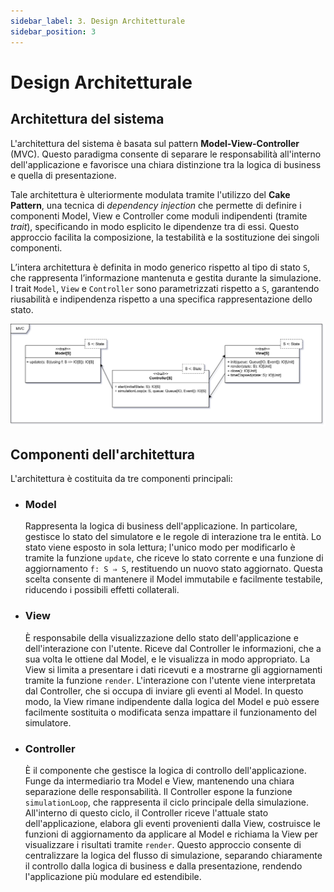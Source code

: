 ```yaml
---
sidebar_label: 3. Design Architetturale
sidebar_position: 3
---
```


# Design Architetturale

## Architettura del sistema

L'architettura del sistema è basata sul pattern **Model-View-Controller** (MVC). Questo paradigma
consente di separare le responsabilità all'interno dell'applicazione e favorisce una chiara distinzione tra la logica di
business e quella di presentazione.

Tale architettura è ulteriormente modulata tramite l'utilizzo del **Cake Pattern**, una tecnica di *dependency
injection* che permette di definire i componenti Model, View e Controller come moduli indipendenti (tramite *trait*),
specificando in modo esplicito le dipendenze tra di essi. Questo approccio facilita la composizione, la testabilità e la
sostituzione dei singoli componenti.

L’intera architettura è definita in modo generico rispetto al tipo di stato `S`, che rappresenta l’informazione
mantenuta
e gestita durante la simulazione. I trait `Model`, `View` e `Controller` sono parametrizzati rispetto a `S`, garantendo
riusabilità e indipendenza rispetto a una specifica rappresentazione dello stato.

![MVC](../static/img/03-architectural-design/mvc.png)

## Componenti dell'architettura

L'architettura è costituita da tre componenti principali:

- ### Model
  Rappresenta la logica di business dell'applicazione. In particolare, gestisce lo stato del simulatore e le
  regole di interazione tra le entità. Lo stato viene esposto in sola lettura; l'unico modo per
  modificarlo è tramite la funzione `update`, che riceve lo stato corrente e una funzione di
  aggiornamento `f: S ⇒ S`, restituendo un nuovo stato aggiornato. Questa scelta consente di mantenere il Model
  immutabile e facilmente testabile, riducendo i possibili effetti collaterali.

- ### View
  È responsabile della visualizzazione dello stato dell'applicazione e dell'interazione con l'utente. Riceve dal
  Controller le informazioni, che a sua volta le ottiene dal Model, e le visualizza in modo appropriato. La View si
  limita a presentare i dati ricevuti e a mostrarne gli aggiornamenti tramite la funzione `render`.
  L'interazione con l'utente viene interpretata dal Controller, che si occupa di inviare gli eventi al Model. In questo
  modo, la View rimane indipendente dalla logica del Model e può essere facilmente sostituita o modificata senza
  impattare il funzionamento del simulatore.

- ### Controller
  È il componente che gestisce la logica di controllo dell'applicazione. Funge da intermediario tra Model e View,
  mantenendo una chiara separazione delle responsabilità. Il Controller espone la funzione `simulationLoop`,
  che rappresenta il ciclo principale della simulazione. All'interno di questo ciclo, il Controller riceve l'attuale
  stato
  dell'applicazione, elabora gli eventi provenienti dalla View, costruisce le funzioni di aggiornamento da applicare al
  Model e richiama la View per visualizzare i risultati tramite `render`.
  Questo approccio consente di centralizzare la logica del flusso di simulazione, separando chiaramente il controllo
  dalla logica di business e dalla presentazione, rendendo l'applicazione più modulare ed estendibile.